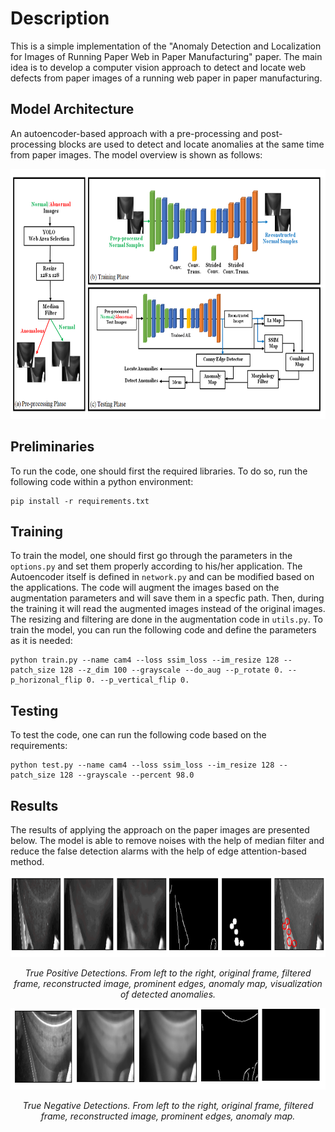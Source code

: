 # Description

This is a simple implementation of the "Anomaly Detection and Localization for Images of Running Paper Web in Paper Manufacturing" paper. The main idea is to develop a computer vision approach to detect and locate web defects from paper images of a running web paper in paper manufacturing.

## Model Architecture
An autoencoder-based approach with a pre-processing and post-processing blocks are used to detect and locate anomalies at the same time from paper images. The model overview is shown as follows:

<p align="center">
  <img src="./result/model.png" title="model architecture" width="700" height="400"/>
</p>

## Preliminaries

To run the code, one should first the required libraries. To do so, run the following code within a python environment:

```
pip install -r requirements.txt
```

## Training

To train the model, one should first go through the parameters in the `options.py` and set them properly according to his/her application. The Autoencoder itself is defined in `network.py` and can be modified based on the applications. The code will augment the images based on the augmentation parameters and will save them in a specfic path. Then, during the training it will read the augmented images instead of the original images. The resizing and filtering are done in the augmentation code in `utils.py`. To train the model, you can run the following code and define the parameters as it is needed:
```
python train.py --name cam4 --loss ssim_loss --im_resize 128 --patch_size 128 --z_dim 100 --grayscale --do_aug --p_rotate 0. --p_horizonal_flip 0. --p_vertical_flip 0.
```

## Testing

To test the code, one can run the following code based on the requirements:
```
python test.py --name cam4 --loss ssim_loss --im_resize 128 --patch_size 128 --grayscale --percent 98.0
 ```

## Results

The results of applying the approach on the paper images are presented below. The model is able to remove noises with the help of median filter and reduce the false detection alarms with the help of edge attention-based method.

<p align="center">
  <img src="./result/TPD.gif" title="True positive detections" width="736" height="130"/>
</p>
<p align="center">
    <em>True Positive Detections. From left to the right, original frame, filtered frame, reconstructed image, prominent edges, anomaly map, visualization of detected anomalies.</em>
</p>


<p align="center">
  <img src="./result/TND.gif" title="True positive detections" width="630" height="130"/>
</p>
<p align="center">
    <em>True Negative Detections. From left to the right, original frame, filtered frame, reconstructed image, prominent edges, anomaly map.</em>
</p>
